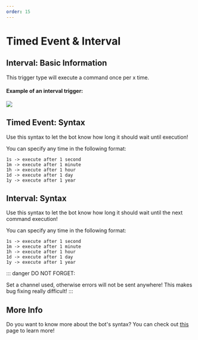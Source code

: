 ```yaml
---
order: 15
---
```

# Timed Event & Interval

## Interval: Basic Information
This trigger type will execute a command once per x time.

#### Example of an interval trigger:

![](https://cdn.discordapp.com/attachments/772051120368910371/880525770710220872/first-interval.gif)

## Timed Event: Syntax
Use this syntax to let the bot know how long it should wait until execution!

You can specify any time in the following format:

```
1s -> execute after 1 second
1m -> execute after 1 minute
1h -> execute after 1 hour
1d -> execute after 1 day
1y -> execute after 1 year
```

## Interval: Syntax
Use this syntax to let the bot know how long it should wait until the next command execution!

You can specify any time in the following format:

```
1s -> execute after 1 second
1m -> execute after 1 minute
1h -> execute after 1 hour
1d -> execute after 1 day
1y -> execute after 1 year
```

::: danger DO NOT FORGET:

Set a channel used, otherwise errors will not be sent anywhere! This makes bug fixing really difficult!
:::

## More Info

Do you want to know more about the bot's syntax? You can check out [this](../Other/syntax.md) page to learn more!

